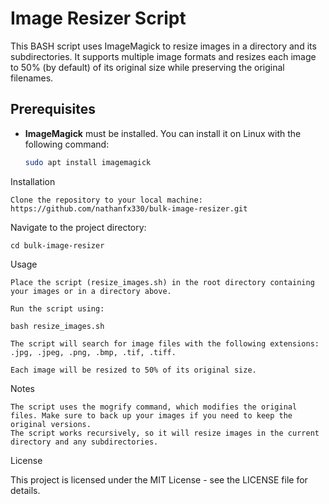 # Image Resizer Script

This BASH script uses ImageMagick to resize images in a directory and its subdirectories. It supports multiple image formats and resizes each image to 50% (by default) of its original size while preserving the original filenames.

## Prerequisites

- **ImageMagick** must be installed. You can install it on Linux with the following command:

  ```bash
  sudo apt install imagemagick

Installation

    Clone the repository to your local machine: https://github.com/nathanfx330/bulk-image-resizer.git

Navigate to the project directory:

    cd bulk-image-resizer

Usage

    Place the script (resize_images.sh) in the root directory containing your images or in a directory above.

    Run the script using:

    bash resize_images.sh

    The script will search for image files with the following extensions:
    .jpg, .jpeg, .png, .bmp, .tif, .tiff.

    Each image will be resized to 50% of its original size.

Notes

    The script uses the mogrify command, which modifies the original files. Make sure to back up your images if you need to keep the original versions.
    The script works recursively, so it will resize images in the current directory and any subdirectories.

License

This project is licensed under the MIT License - see the LICENSE file for details.

